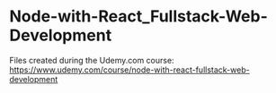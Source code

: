 # Node-with-React_Fullstack-Web-Development
Files created during the Udemy.com course: https://www.udemy.com/course/node-with-react-fullstack-web-development
